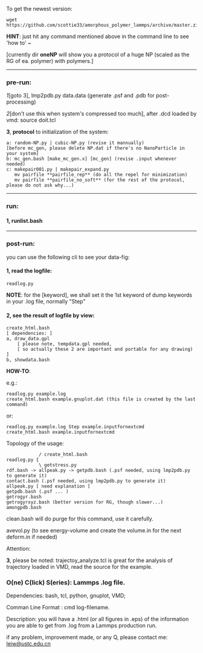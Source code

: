 To get the newest version:

    wget https://github.com/scottie33/amorphous_polymer_lammps/archive/master.zip 

**HINT**: just hit any command mentioned above in the command line to see 'how to' ~

\[currently dir **oneNP** will show you a protocol of a huge NP (scaled as the RG of ea. polymer) with polymers.\]

----

### pre-run: 

*1*\[goto 3\], lmp2pdb.py data.data (generate .psf and .pdb for post-processing)

*2*\[don't use this when system's compressed too much\], after .dcd loaded by vmd: source doit.tcl

**3**, **protocol** to initialization of the system:

    a: random-NP.py | cubic-NP.py (revise it mannually)
    [before mc_gen, please delete NP.dat if there's no NanoParticle in your system]
    b: mc_gen.bash [make_mc_gen.x] [mc_gen] (revise .input whenever needed)
    c: makepair001.py | makepair_expand.py
       mv pairfile **pairfile_rep** (do all the repel for minimization)
       mv pairfile **pairfile_no_soft** (for the rest of the protocol, please do not ask why...)

----

### run:

#### 1, runlist.bash

---

### post-run:

you can use the following cli to see your data-fig:

#### 1, read the logfile:

    readlog.py

**NOTE**: for the \[keyword\], we shall set it the 1st keyword of dump keywords in your .log file, normally "Step"

#### 2, see the result of logfile by view:

    create_html.bash
    [ dependencies: ]
    a, draw_data.gpl 
        [ please note, tempdata.gpl needed, 
        [ so actually these 2 are important and portable for any drawing) ]
    b, showdata.bash

**HOW-TO**:

e.g.:

    readlog.py example.log
    create_html.bash example.gnuplot.dat (this file is created by the last command)

or:

    readlog.py example.log Step example.inputfornextcmd 
    create_html.bash example.inputfornextcmd

Topology of the usage:

                / create_html.bash
    readlog.py {
                \ getstress.py
    rdf.bash -> allpeak.py -> getpdb.bash (.psf needed, using lmp2pdb.py to generate it)
    contact.bash (.psf needed, using lmp2pdb.py to generate it) 
    allpeak.py [ need explanation ]
    getpdb.bash (.psf ... )
    getrogyr.bash
    getrogyrxyz.bash (better version for RG, though slower...)
    amongpdb.bash

clean.bash will do purge for this command, use it carefully.

avevol.py (to see energy-volume and create the volume.in for the next deform.in if needed)

Attention:

**3**, please be noted: trajectoy_analyze.tcl is great for the analysis of trajectory loaded in VMD, read the source for the example.


### O(ne) C(lick) S(eries): Lammps .log file.

Dependencies: bash, tcl, python, gnuplot, VMD;

Comman Line Format : cmd log-filename.

Description: you will have a .html (or all figures in .eps) of the information you are able to get from .log from a Lammps production run.

if any problem, improvement made, or any Q, please contact me: leiw@ustc.edu.cn
